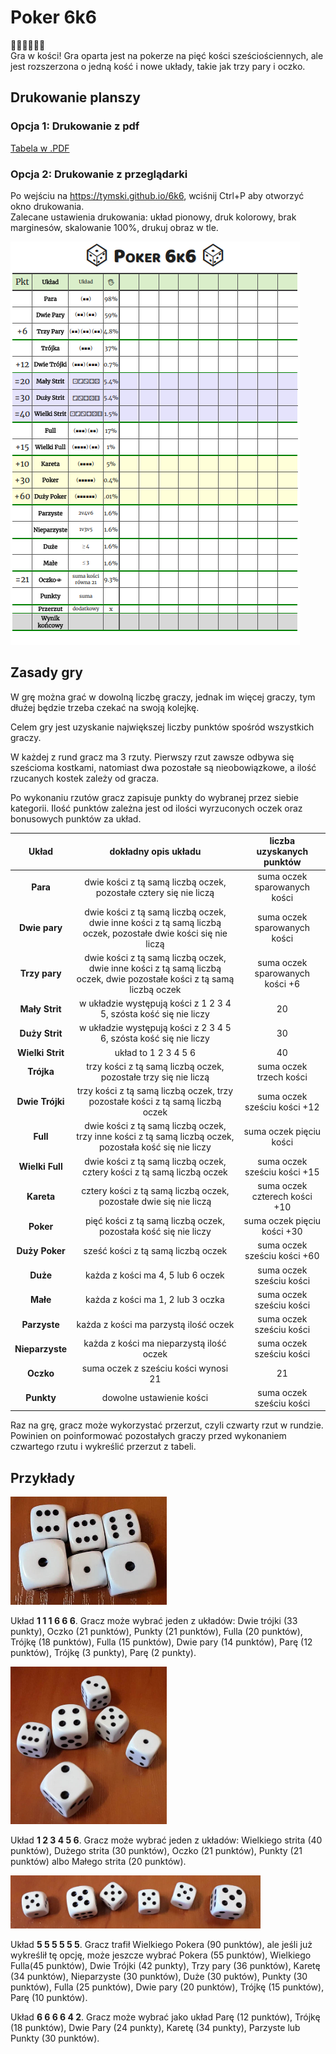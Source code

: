 # Poker 6k6

🎲🎲🎲🎲🎲🎲  
Gra w kości!
Gra oparta jest na pokerze na pięć kości sześciościennych, ale jest rozszerzona o jedną kość i nowe układy, takie jak trzy pary i oczko.

## Drukowanie planszy

### Opcja 1: Drukowanie z pdf

[Tabela w .PDF](https://github.com/Tymski/6k6/raw/master/data/pdf/6k6.pdf)

### Opcja 2: Drukowanie z przeglądarki

Po wejściu na https://tymski.github.io/6k6, wciśnij Ctrl+P aby otworzyć okno drukowania.  
Zalecane ustawienia drukowania: układ pionowy, druk kolorowy, brak marginesów, skalowanie 100%, drukuj obraz w tle.  

![Tabela z punktacją gry Poker 6k6](data/thumbnail.png)

## Zasady gry

W grę można grać w dowolną liczbę graczy, jednak im więcej graczy, tym dłużej będzie trzeba czekać na swoją kolejkę.

Celem gry jest uzyskanie największej liczby punktów spośród wszystkich graczy.

W każdej z rund gracz ma 3 rzuty. Pierwszy rzut zawsze odbywa się sześcioma kostkami, natomiast dwa pozostałe są nieobowiązkowe, a ilość rzucanych kostek zależy od gracza.

Po wykonaniu rzutów gracz zapisuje punkty do wybranej przez siebie kategorii. Ilość punktów zależna jest od ilości wyrzuconych oczek oraz bonusowych punktów za układ.

|      Układ       |                                                  dokładny opis układu                                                  |    liczba uzyskanych punktów    |
| :--------------: | :--------------------------------------------------------------------------------------------------------------------: | :-----------------------------: |
|     **Para**     |                           dwie kości z tą samą liczbą oczek, pozostałe cztery się nie liczą                            |  suma oczek sparowanych kości   |
|  **Dwie pary**   |     dwie kości z tą samą liczbą oczek, dwie inne kości z tą samą liczbą oczek, pozostałe dwie kości się nie liczą      |  suma oczek sparowanych kości   |
|  **Trzy pary**   | dwie kości z tą samą liczbą oczek, dwie inne kości z tą samą liczbą oczek, dwie pozostałe kości z tą samą liczbą oczek | suma oczek sparowanych kości +6 |
|  **Mały Strit**  |                           w układzie występują kości z 1 2 3 4 5, szósta kość się nie liczy                            |               20                |
|  **Duży Strit**  |                           w układzie występują kości z 2 3 4 5 6, szósta kość się nie liczy                            |               30                |
| **Wielki Strit** |                                                  układ to 1 2 3 4 5 6                                                  |               40                |
|    **Trójka**    |                            trzy kości z tą samą liczbą oczek, pozostałe trzy się nie liczą                             |     suma oczek trzech kości     |
| **Dwie Trójki**  |                     trzy kości z tą samą liczbą oczek, trzy pozostałe kości z tą samą liczbą oczek                     |  suma oczek sześciu kości +12   |
|     **Full**     |        dwie kości z tą samą liczbą oczek, trzy inne kości z tą samą liczbą oczek, pozostała kość się nie liczy         |     suma oczek pięciu kości     |
| **Wielki Full**  |                         dwie kości z tą samą liczbą oczek, cztery kości z tą samą liczbą oczek                         |  suma oczek sześciu kości +15   |
|    **Kareta**    |                           cztery kości z tą samą liczbą oczek, pozostałe dwie się nie liczą                            |  suma oczek czterech kości +10  |
|    **Poker**     |                            pięć kości z tą samą liczbą oczek, pozostała kość się nie liczy                             |   suma oczek pięciu kości +30   |
|  **Duży Poker**  |                                           sześć kości z tą samą liczbą oczek                                           |  suma oczek sześciu kości +60   |
|     **Duże**     |                                           każda z kości ma 4, 5 lub 6 oczek                                            |    suma oczek sześciu kości     |
|     **Małe**     |                                           każda z kości ma 1, 2 lub 3 oczka                                            |    suma oczek sześciu kości     |
|   **Parzyste**   |                                         każda z kości ma parzystą ilość oczek                                          |    suma oczek sześciu kości     |
| **Nieparzyste**  |                                        każda z kości ma nieparzystą ilość oczek                                        |    suma oczek sześciu kości     |
|    **Oczko**     |                                          suma oczek z sześciu kości wynosi 21                                          |               21                |
|    **Punkty**    |                                                dowolne ustawienie kości                                                |    suma oczek sześciu kości     |

Raz na grę, gracz może wykorzystać przerzut, czyli czwarty rzut w rundzie. Powinien on poinformować pozostałych graczy przed wykonaniem czwartego rzutu i wykreślić przerzut z tabeli.

## Przykłady

<img src="data/photos/111666.jpg" width=250/>  
  
Układ **1 1 1 6 6 6**. Gracz może wybrać jeden z układów: Dwie trójki (33 punkty), Oczko (21 punktów), Punkty (21 punktów), Fulla (20 punktów), Trójkę (18 punktów), Fulla (15 punktów), Dwie pary (14 punktów), Parę (12 punktów), Trójkę (3 punkty), Parę (2 punkty).
  
<img src="data/photos/123456.jpg" width=250/>  
  
Układ **1 2 3 4 5 6**. Gracz może wybrać jeden z układów: Wielkiego strita (40 punktów), Dużego strita (30 punktów), Oczko (21 punktów), Punkty (21 punktów) albo Małego strita (20 punktów).  

<img src="data/photos/555555.jpg" width=400/>  
  
Układ **5 5 5 5 5 5**. Gracz trafił Wielkiego Pokera (90 punktów), ale jeśli już wykreślił tę opcję, może jeszcze wybrać Pokera (55 punktów), Wielkiego Fulla(45 punktów), Dwie Trójki (42 punkty), Trzy pary (36 punktów), Karetę (34 punktów), Nieparzyste (30 punktów), Duże (30 puktów), Punkty (30 punktów), Fulla (25 punktów), Dwie pary (20 punktów), Trójkę (15 punktów), Parę (10 punktów).  

Układ **6 6 6 6 4 2**. Gracz może wybrać jako układ Parę (12 punktów), Trójkę (18 punktów), Dwie Pary (24 punkty), Karetę (34 punkty), Parzyste lub Punkty (30 punktów).
